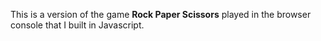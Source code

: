 This is a version of the game **Rock Paper Scissors** played in the browser console that I built in Javascript. 